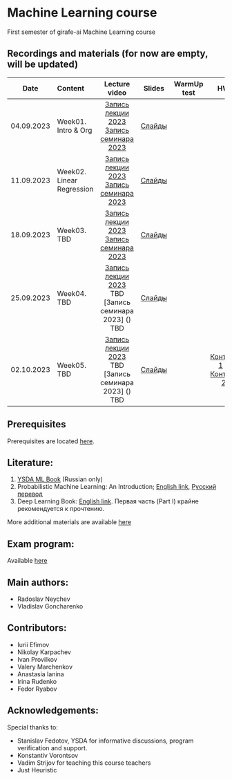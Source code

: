 # Machine Learning course

First semester of girafe-ai Machine Learning course

## Recordings and materials (for now are empty, **will be updated**)

| Date   | Content                | Lecture video | Slides               | WarmUp test             | HW                  | Deadline          | Comments |
|:------:|:-----------------------|:------------:|:------------:|:-----------------------:|:------------------------:|:----------------------:|:----------------------:|
| 04.09.2023 | Week01. Intro & Org| [Запись лекции 2023](https://www.youtube.com/watch?v=7KNqvYwPvSc&list=PLJR10EXrBaAtTCcgu58A_-wMoHYWW-_ev&index=1)  [Запись семинара 2023](https://www.youtube.com/watch?v=PKlVqALjV4Q&list=PLJR10EXrBaAtTCcgu58A_-wMoHYWW-_ev&index=2) | [Слайды](week0_01_naive_bayes/lect001_intro_knn_naive_bayes.pdf) | | | | Лекция в процессе обработки
| 11.09.2023 | Week02. Linear Regression| [Запись лекции 2023](https://www.youtube.com/watch?v=q88RNRbQuqQ&list=PLJR10EXrBaAtTCcgu58A_-wMoHYWW-_ev&index=3)  [Запись семинара 2023](https://www.youtube.com/watch?v=Ty_eDpm9bDY&list=PLJR10EXrBaAtTCcgu58A_-wMoHYWW-_ev&index=4) | [Слайды](https://github.com/girafe-ai/ml-course/blob/23f_basic/week0_02_linear_reg/lect002_linear_regression.pdf) | | | | Лекция в процессе обработки
| 18.09.2023 | Week03. TBD| [Запись лекции 2023](https://www.youtube.com/watch?v=uMqNy2CI-xE&list=PLJR10EXrBaAtTCcgu58A_-wMoHYWW-_ev&index=5)  [Запись семинара 2023](https://www.youtube.com/watch?v=P-VnVv3QeMw&list=PLJR10EXrBaAtTCcgu58A_-wMoHYWW-_ev&index=6)| [Слайды]() | | | | Лекция в процессе обработки
| 25.09.2023 | Week04. TBD| [Запись лекции 2023]() TBD [Запись семинара 2023] () TBD| [Слайды]() | | | | Лекция в процессе обработки
| 02.10.2023 | Week05. TBD| [Запись лекции 2023]() TBD [Запись семинара 2023] () TBD| [Слайды]() | | [Контест 1](https://contest.yandex.ru/contest/52649/problems/ ) и [Контест 2](https://contest.yandex.ru/contest/52650/problems/) | 03.10.2023| Лекция в процессе обработки



## Prerequisites
Prerequisites are located [here](./prerequisites.md).

## Literature:
1. [YSDA ML Book](https://academy.yandex.ru/dataschool/book) (Russian only)
2. Probabilistic Machine Learning: An Introduction; [English link](https://probml.github.io/pml-book/book1.html), [Русский перевод](https://dmkpress.com/catalog/computer/data/978-5-93700-119-1/)
3. Deep Learning Book: [English link](https://www.deeplearningbook.org/). Первая часть (Part I) крайне рекомендуется к прочтению.
 
More additional materials are available [here](https://github.com/girafe-ai/ml-course/blob/23f_basic/extra_materials.md)

## Exam program:
Available [here](./approximate_program.pdf)


## Main authors:
* Radoslav Neychev
* Vladislav Goncharenko

## Contributors:
* Iurii Efimov
* Nikolay Karpachev
* Ivan Provilkov
* Valery Marchenkov
* Anastasia Ianina
* Irina Rudenko
* Fedor Ryabov

## Acknowledgements:
Special thanks to:
* Stanislav Fedotov, YSDA for informative discussions, program verification and support.
* Konstantiv Vorontsov
* Vadim Strijov for teaching this course teachers
* Just Heuristic




